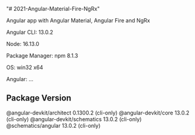 "# 2021-Angular-Material-Fire-NgRx" 

Angular app with Angular Material, Angular Fire and NgRx

Angular CLI: 13.0.2

Node: 16.13.0

Package Manager: npm 8.1.3

OS: win32 x64

Angular:
...

Package                      Version
------------------------------------------------------
@angular-devkit/architect    0.1300.2 (cli-only)
@angular-devkit/core         13.0.2 (cli-only)
@angular-devkit/schematics   13.0.2 (cli-only)
@schematics/angular          13.0.2 (cli-only)
